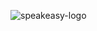 ![speakeasy-logo](https://user-images.githubusercontent.com/6267663/179845593-e899e6a0-bc7f-4d36-a1fe-33d511ee3b9d.png)
